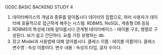GDSC BASIC BACKEND STUDY 4

1. 데이터베이스의 개념과 종류를 알아봅시다
   데이터의 집합으로, 여러 사용자가 데이터에 효율적으로 접근하게 해주는 시스템.
   RDBMS, NoSQL, 계층형 DB 등등
3. RDBMS의 특성에 대해 알아봅시다
   관계형 데이터베이스 - 테이블 구조, 행렬로 구성된다. 보기 쉽고 간단하다. 요즘 가장 유행하는 db.
5. 장고 Model과 사용법에 대해 알아봅시다.
   클래스 이름 : 테이블 이름이다.
   클래스 변수명 : 속성 이름이다.
   변수 내용 : 속성의 타입, 글자 수이다.
